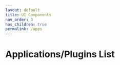 ```yaml
---
layout: default
title: UI Components
nav_order: 3
has_children: true
permalink: /apps
---
```


# Applications/Plugins List